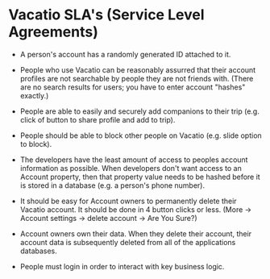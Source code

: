 # Vacatio SLA's (Service Level Agreements)

- A person's account has a randomly generated ID attached to it.

- People who use Vacatio can be reasonably assurred that their account profiles are not
  searchable by people they are not friends with. (There are no search results for users; you
  have to enter account "hashes" exactly.)

- People are able to easily and securely add companions to their trip (e.g. click of button to
  share profile and add to trip).

- People should be able to block other people on Vacatio (e.g. slide option to block).

- The developers have the least amount of access to peoples account information as possible.
  When developers don't want access to an Account property, then that property value needs to
  be hashed before it is stored in a database (e.g. a person's phone number).

- It should be easy for Account owners to permanently delete their Vacatio account. It should
  be done in 4 button clicks or less. (More -> Account settings -> delete account -> Are You
  Sure?)

- Account owners own their data. When they delete their account, their account data is
  subsequently deleted from all of the applications databases.

- People must login in order to interact with key business logic.
